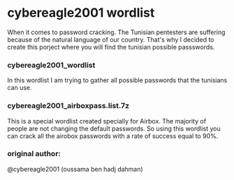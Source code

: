 # cybereagle2001 wordlist

When it comes to password cracking. The Tunisian pentesters are suffering because of the natural language of our country. That's why I decided to create this porject where you will find the tunisian possible passswords.

### cybereagle2001_wordlist
In this wordlist I am trying to gather all possible passwords that the tunisians can use.

### cybereagle2001_airboxpass.list.7z 

This is a special wordlist created specially for Airbox. The majority of people are not changing the default passwords. So using this wordlist you can crack all the airobox passwords with a rate of success equal to 90%.

### original author:
@cybereagle2001 (oussama ben hadj dahman)
